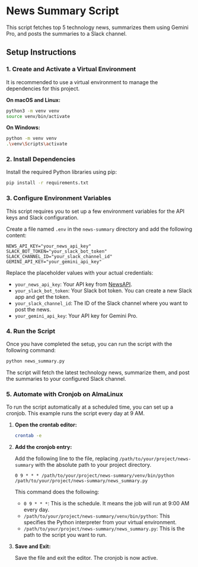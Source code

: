 # News Summary Script

This script fetches top 5 technology news, summarizes them using Gemini Pro, and posts the summaries to a Slack channel.

## Setup Instructions

### 1. Create and Activate a Virtual Environment

It is recommended to use a virtual environment to manage the dependencies for this project.

**On macOS and Linux:**
```bash
python3 -m venv venv
source venv/bin/activate
```

**On Windows:**
```bash
python -m venv venv
.\venv\Scripts\activate
```

### 2. Install Dependencies

Install the required Python libraries using pip:
```bash
pip install -r requirements.txt
```

### 3. Configure Environment Variables

This script requires you to set up a few environment variables for the API keys and Slack configuration.

Create a file named `.env` in the `news-summary` directory and add the following content:

```
NEWS_API_KEY="your_news_api_key"
SLACK_BOT_TOKEN="your_slack_bot_token"
SLACK_CHANNEL_ID="your_slack_channel_id"
GEMINI_API_KEY="your_gemini_api_key"
```

Replace the placeholder values with your actual credentials:
- `your_news_api_key`: Your API key from [NewsAPI](https://newsapi.org/).
- `your_slack_bot_token`: Your Slack bot token. You can create a new Slack app and get the token.
- `your_slack_channel_id`: The ID of the Slack channel where you want to post the news.
- `your_gemini_api_key`: Your API key for Gemini Pro.

### 4. Run the Script

Once you have completed the setup, you can run the script with the following command:
```bash
python news_summary.py
```

The script will fetch the latest technology news, summarize them, and post the summaries to your configured Slack channel.

### 5. Automate with Cronjob on AlmaLinux

To run the script automatically at a scheduled time, you can set up a cronjob. This example runs the script every day at 9 AM.

1.  **Open the crontab editor:**
    ```bash
    crontab -e
    ```

2.  **Add the cronjob entry:**

    Add the following line to the file, replacing `/path/to/your/project/news-summary` with the absolute path to your project directory.

    ```
    0 9 * * * /path/to/your/project/news-summary/venv/bin/python /path/to/your/project/news-summary/news_summary.py
    ```

    This command does the following:
    - `0 9 * * *`: This is the schedule. It means the job will run at 9:00 AM every day.
    - `/path/to/your/project/news-summary/venv/bin/python`: This specifies the Python interpreter from your virtual environment.
    - `/path/to/your/project/news-summary/news_summary.py`: This is the path to the script you want to run.

3.  **Save and Exit:**

    Save the file and exit the editor. The cronjob is now active.